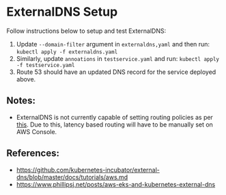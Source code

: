 # ExternalDNS Setup 

Follow instructions below to setup and test ExternalDNS: 

1. Update `--domain-filter` argument in `externaldns,yaml` and then run: 
```kubectl apply -f externaldns.yaml```
2. Similarly, update `annoations` in `testservice.yaml` and run: 
```kubectl apply -f testservice.yaml```
3. Route 53 should have an updated DNS record for the service deployed above. 


## Notes: 
* ExternalDNS is not currently capable of setting routing policies as per [this](https://github.com/kubernetes-incubator/external-dns/issues/571). Due to this, latency based routing will have to be manually set on AWS Console. 

## References: 
* https://github.com/kubernetes-incubator/external-dns/blob/master/docs/tutorials/aws.md
* https://www.phillipsj.net/posts/aws-eks-and-kubernetes-external-dns

